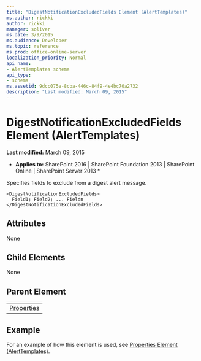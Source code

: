 ```yaml
---
title: "DigestNotificationExcludedFields Element (AlertTemplates)"
ms.author: rickki
author: rickki
manager: soliver
ms.date: 3/9/2015
ms.audience: Developer
ms.topic: reference
ms.prod: office-online-server
localization_priority: Normal
api_name:
- AlertTemplates schema
api_type:
- schema
ms.assetid: 9dcc075e-8cba-446c-84f9-4e4bc70a2732
description: "Last modified: March 09, 2015"
---
```


# DigestNotificationExcludedFields Element (AlertTemplates)

 **Last modified:** March 09, 2015 
  
 * **Applies to:** SharePoint 2016 | SharePoint Foundation 2013 | SharePoint Online | SharePoint Server 2013 * 
  
Specifies fields to exclude from a digest alert message.
  
```
<DigestNotificationExcludedFields>
  Field1; Field2; ... Fieldn
</DigestNotificationExcludedFields>
```

## Attributes

None
  
## Child Elements

None
  
## Parent Element

||
|:-----|
|[Properties](properties-element-alerttemplates.md)|
   
## Example

For an example of how this element is used, see [Properties Element (AlertTemplates)](properties-element-alerttemplates.md).
  

